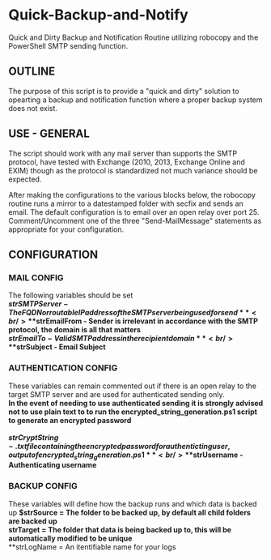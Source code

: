 # Quick-Backup-and-Notify
Quick and Dirty Backup and Notification Routine utilizing robocopy and the PowerShell SMTP sending function.

## OUTLINE
The purpose of this script is to provide a "quick and dirty" solution to opearting a backup and notification function where a
proper backup system does not exist.

## USE - GENERAL
The script should work with any mail server than supports the SMTP protocol, have tested with Exchange (2010, 2013, Exchange Online
and EXIM) though as the protocol is standardized not much variance should be expected.

After making the configurations to the various blocks below, the robocopy routine runs a mirror to a datestamped folder with secfix
and sends an email. The default configuration is to email over an open relay over port 25. Comment/Uncomment one of the three "Send-MailMessage" statements as appropriate for your configuration.

## CONFIGURATION
### MAIL CONFIG
The following variables should be set<br/>
**$strSMTPServer - The FQDN or routable IP address of the SMTP server being used for send**<br/>
**$strEmailFrom - Sender is irrelevant in accordance with the SMTP protocol, the domain is all that matters**<br/>
**$strEmailTo - Valid SMTP address in the recipient domain**<br/>
**$strSubject - Email Subject**<br/>

### AUTHENTICATION CONFIG
These variables can remain commented out if there is an open relay to the target SMTP server and are used for authenticated
sending only.</br>
**In the event of needing to use authenticated sending it is strongly advised not to use plain text to to run the encrypted_string_generation.ps1 script to generate an encrypted password**</br>
<br/>
**$strCryptString - .txt file containing the encrypted password for authenticting user, output of encrypted_string_generation.ps1**<br/>
**$strUsername - Authenticating username**<br/>

### BACKUP CONFIG
These variables will define how the backup runs and which data is backed up
**$strSource = The folder to be backed up, by default all child folders are backed up**<br/>
**strTarget = The folder that data is being backed up to, this will be automatically modified to be unique**<br/>
**strLogName = An itentifiable name for your logs

